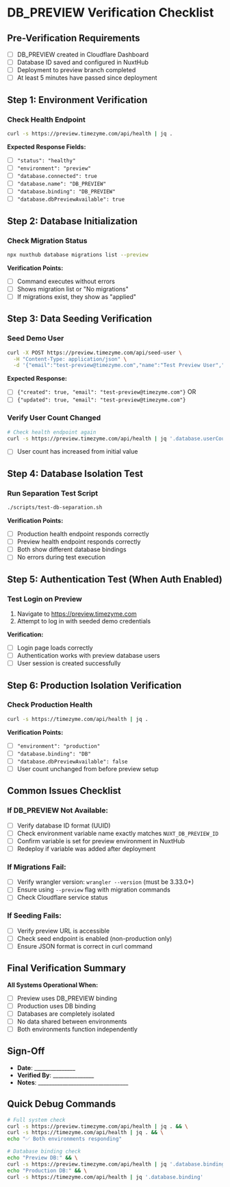 # DB_PREVIEW Verification Checklist

## Pre-Verification Requirements
- [ ] DB_PREVIEW created in Cloudflare Dashboard
- [ ] Database ID saved and configured in NuxtHub
- [ ] Deployment to preview branch completed
- [ ] At least 5 minutes have passed since deployment

## Step 1: Environment Verification

### Check Health Endpoint
```bash
curl -s https://preview.timezyme.com/api/health | jq .
```

**Expected Response Fields:**
- [ ] `"status": "healthy"`
- [ ] `"environment": "preview"`
- [ ] `"database.connected": true`
- [ ] `"database.name": "DB_PREVIEW"`
- [ ] `"database.binding": "DB_PREVIEW"`
- [ ] `"database.dbPreviewAvailable": true`

## Step 2: Database Initialization

### Check Migration Status
```bash
npx nuxthub database migrations list --preview
```

**Verification Points:**
- [ ] Command executes without errors
- [ ] Shows migration list or "No migrations"
- [ ] If migrations exist, they show as "applied"

## Step 3: Data Seeding Verification

### Seed Demo User
```bash
curl -X POST https://preview.timezyme.com/api/seed-user \
  -H "Content-Type: application/json" \
  -d '{"email":"test-preview@timezyme.com","name":"Test Preview User","hashedPassword":"$scrypt$16384$8$1$1kUCNMhRO6c0Y+R7EE+TSQ$RNz0Kslx1vNQE3IFEdGLo9UHl/ycL5YLnmVYDJR+vFqcOHBVlBW0sB1dFpqVlOqOcdK6vFLulv9jseqLcdXoFw","role":"user"}'
```

**Expected Response:**
- [ ] `{"created": true, "email": "test-preview@timezyme.com"}` OR
- [ ] `{"updated": true, "email": "test-preview@timezyme.com"}`

### Verify User Count Changed
```bash
# Check health endpoint again
curl -s https://preview.timezyme.com/api/health | jq '.database.userCount'
```

- [ ] User count has increased from initial value

## Step 4: Database Isolation Test

### Run Separation Test Script
```bash
./scripts/test-db-separation.sh
```

**Verification Points:**
- [ ] Production health endpoint responds correctly
- [ ] Preview health endpoint responds correctly
- [ ] Both show different database bindings
- [ ] No errors during test execution

## Step 5: Authentication Test (When Auth Enabled)

### Test Login on Preview
1. Navigate to https://preview.timezyme.com
2. Attempt to log in with seeded demo credentials

**Verification:**
- [ ] Login page loads correctly
- [ ] Authentication works with preview database users
- [ ] User session is created successfully

## Step 6: Production Isolation Verification

### Check Production Health
```bash
curl -s https://timezyme.com/api/health | jq .
```

**Verification Points:**
- [ ] `"environment": "production"`
- [ ] `"database.binding": "DB"`
- [ ] `"database.dbPreviewAvailable": false`
- [ ] User count unchanged from before preview setup

## Common Issues Checklist

### If DB_PREVIEW Not Available:
- [ ] Verify database ID format (UUID)
- [ ] Check environment variable name exactly matches `NUXT_DB_PREVIEW_ID`
- [ ] Confirm variable is set for preview environment in NuxtHub
- [ ] Redeploy if variable was added after deployment

### If Migrations Fail:
- [ ] Verify wrangler version: `wrangler --version` (must be 3.33.0+)
- [ ] Ensure using `--preview` flag with migration commands
- [ ] Check Cloudflare service status

### If Seeding Fails:
- [ ] Verify preview URL is accessible
- [ ] Check seed endpoint is enabled (non-production only)
- [ ] Ensure JSON format is correct in curl command

## Final Verification Summary

**All Systems Operational When:**
- [ ] Preview uses DB_PREVIEW binding
- [ ] Production uses DB binding
- [ ] Databases are completely isolated
- [ ] No data shared between environments
- [ ] Both environments function independently

## Sign-Off

- **Date**: _______________
- **Verified By**: _______________
- **Notes**: _________________________________

## Quick Debug Commands

```bash
# Full system check
curl -s https://preview.timezyme.com/api/health | jq . && \
curl -s https://timezyme.com/api/health | jq . && \
echo "✅ Both environments responding"

# Database binding check
echo "Preview DB:" && \
curl -s https://preview.timezyme.com/api/health | jq '.database.binding' && \
echo "Production DB:" && \
curl -s https://timezyme.com/api/health | jq '.database.binding'
```
